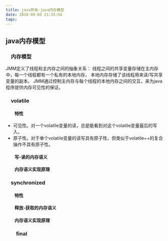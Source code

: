 ```yaml
---
title: java并发-java内存模型
date: 2018-09-03 21:33:54
tags:
---
```

## java内存模型

### &emsp;内存模型

JMM定义了线程和主内存之间的抽象关系：
线程之间的共享变量存储在主内存中，每一个线程都有一个私有的本地内存，
本地内存存储了该线程用来读/写共享变量的副本。
JMM通过控制主内存与每个线程的本地内存之间的交互，来为java程序提供内存可见性的保证。
### &emsp;volatile

#### &emsp;&emsp;特性

* 可见性。对一个volatile变量的读，总是能看到对这个volatile变量最后的写入。
* 原子性。对于单个volatile变量的读写具有原子性，但类似于volatile++的复合操作不具有原子性。

#### &emsp;&emsp;写-读的内存语义



#### &emsp;&emsp;内存语义实现原理

### &emsp;synchronized

#### &emsp;&emsp;特性
#### &emsp;&emsp;释放-获取的内存语义
#### &emsp;&emsp;内存语义实现原理

### &emsp;&emsp;final

